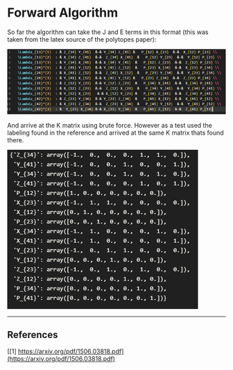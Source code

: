# Forward Algorithm
So far the algorithm can take the J and E terms in this format (this was taken from the latex source of the polytopes paper):

<img src="./initial.png">

And arrive at the K matrix using brute force. However as a test used the labeling found in the reference and arrived at the same K matrix thats found there.

<img src="./kmatrix.png">

----
## References ##
[[1] https://arxiv.org/pdf/1506.03818.pdf](https://arxiv.org/pdf/1506.03818.pdf)

